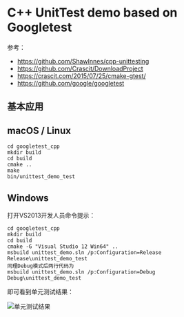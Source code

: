 # C++ UnitTest demo based on Googletest

参考：
+ https://github.com/ShawInnes/cpp-unittesting
+ https://github.com/Crascit/DownloadProject
+ https://crascit.com/2015/07/25/cmake-gtest/
+ https://github.com/google/googletest

## 基本应用

## macOS / Linux
```shell
cd googletest_cpp
mkdir build
cd build
cmake ..
make
bin/unittest_demo_test
```
## Windows
打开VS2013开发人员命令提示：
```shell
cd googletest_cpp
mkdir build
cd build
cmake -G "Visual Studio 12 Win64" ..
msbuild unittest_demo.sln /p:Configuration=Release
Release\unittest_demo_test
同理Debug模式后两行代码为
msbuild unittest_demo.sln /p:Configuration=Debug
Debug\unittest_demo_test
```
即可看到单元测试结果：

![单元测试结果](http://i.imgur.com/kYTs5wt.jpg)